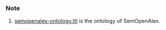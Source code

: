 
### Note
1. [semopenalex-ontology.ttl](./semopenalex-ontology.ttl) is the ontology of SemOpenAlex.
